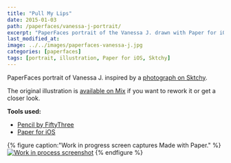 ```yaml
---
title: "Pull My Lips"
date: 2015-01-03
path: /paperfaces/vanessa-j-portrait/
excerpt: "PaperFaces portrait of the Vanessa J. drawn with Paper for iOS on an iPad."
last_modified_at: 
image: ../../images/paperfaces-vanessa-j.jpg
categories: [paperfaces]
tags: [portrait, illustration, Paper for iOS, Sktchy]
---
```


PaperFaces portrait of Vanessa J. inspired by a [photograph on Sktchy](https://sktchy.com/FxLxqH).

The original illustration is [available on Mix](https://mix.fiftythree.com/11098-Michael-Rose/1420093) if you want to rework it or get a closer look.

**Tools used:**

- [Pencil by FiftyThree](https://www.amazon.com/FiftyThree-Digital-Stylus-Pencil-iPhone/dp/B01JJBUYR4/ref=as_li_ss_tl?keywords=pencil+53&qid=1550586265&s=gateway&sr=8-3&linkCode=ll1&tag=mademist-20&linkId=0134793cb840affff60f2e45a7f64678&language=en_US)
- [Paper for iOS](https://paper.bywetransfer.com/)

{% figure caption:"Work in progress screen captures Made with Paper." %}
[![Work in process screenshot](../../images/paperfaces-vanessa-j-process-1-900.jpg)](../../images/paperfaces-vanessa-j-process-1-lg.jpg)
{% endfigure %}
